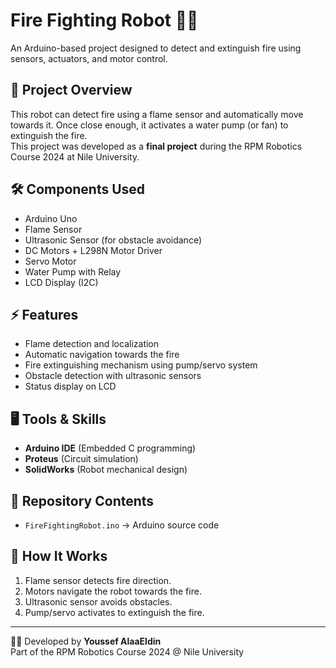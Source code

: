 # Fire Fighting Robot 🚒🤖

An Arduino-based project designed to detect and extinguish fire using sensors, actuators, and motor control.

## 📌 Project Overview
This robot can detect fire using a flame sensor and automatically move towards it. Once close enough, it activates a water pump (or fan) to extinguish the fire.  
This project was developed as a **final project** during the RPM Robotics Course 2024 at Nile University.

## 🛠️ Components Used
- Arduino Uno
- Flame Sensor
- Ultrasonic Sensor (for obstacle avoidance)
- DC Motors + L298N Motor Driver
- Servo Motor
- Water Pump with Relay
- LCD Display (I2C)

## ⚡ Features
- Flame detection and localization  
- Automatic navigation towards the fire  
- Fire extinguishing mechanism using pump/servo system  
- Obstacle detection with ultrasonic sensors  
- Status display on LCD  

## 🖥️ Tools & Skills
- **Arduino IDE** (Embedded C programming)  
- **Proteus** (Circuit simulation)  
- **SolidWorks** (Robot mechanical design)  

## 📂 Repository Contents
- `FireFightingRobot.ino` → Arduino source code  

## 🚀 How It Works
1. Flame sensor detects fire direction.  
2. Motors navigate the robot towards the fire.  
3. Ultrasonic sensor avoids obstacles.  
4. Pump/servo activates to extinguish the fire.  

---

👨‍💻 Developed by **Youssef AlaaEldin**  
Part of the RPM Robotics Course 2024 @ Nile University
